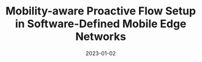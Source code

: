 ---
title: "Mobility-aware Proactive Flow Setup in Software-Defined Mobile Edge Networks"
authors:
- Yue Zeng
- Baoliu Ye
- Bin Tang
- Sanglu Lu
- Feng Xu
- Song Guo
- Zhihao Qu


date: "2023-01-02"
# doi: "10.1109/TNSE.2022.3141728"

# Publication type.
# 1 = Conference paper; 2 = Journal article;
# 3 = Preprint Paper; 4 = Report; 5 = Book; 6 = Book section;
# 7 = Thesis; 8 = Patent
publication_types: ["2"]

# Publication name and optional abbreviated publication name.
publication: IEEE Transactions on Communications (TCOM) (CCF-B)
#publication_short: "TCOM (CCF-B)"

url_pdf: https://ieeexplore.ieee.org/document/10023521
# url_code: ''
# url_dataset: ''
# url_poster: ''
# url_project: ''
# url_slides: ''
# url_video: ''

---